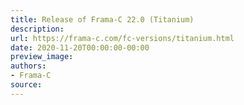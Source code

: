 ```yaml
---
title: Release of Frama-C 22.0 (Titanium)
description:
url: https://frama-c.com/fc-versions/titanium.html
date: 2020-11-20T00:00:00-00:00
preview_image:
authors:
- Frama-C
source:
---
```



